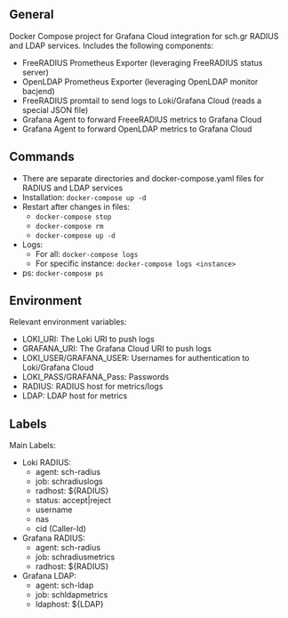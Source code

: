 ## General
Docker Compose project for Grafana Cloud integration for sch.gr RADIUS and LDAP services. Includes the following components:
- FreeRADIUS Prometheus Exporter (leveraging FreeRADIUS status server)
- OpenLDAP Prometheus Exporter (leveraging OpenLDAP monitor bacjend)
- FreeRADIUS promtail to send logs to Loki/Grafana Cloud (reads a special JSON file)
- Grafana Agent to forward FreeeRADIUS metrics to Grafana Cloud
- Grafana Agent to forward OpenLDAP metrics to Grafana Cloud

## Commands
* There are separate directories and docker-compose.yaml files for RADIUS and LDAP services
* Installation: `docker-compose up -d`
* Restart after changes in files:
  - `docker-compose stop`
  - `docker-compose rm`
  - `docker-compose up -d`
* Logs:
  - For all: `docker-compose logs`
  - For specific instance: `docker-compose logs <instance>`
* ps: `docker-compose ps`

## Environment
Relevant environment variables:
* LOKI_URI: The Loki URI to push logs
* GRAFANA_URI: The Grafana Cloud URI to push logs
* LOKI_USER/GRAFANA_USER: Usernames for authentication to Loki/Grafana Cloud
* LOKI_PASS/GRAFANA_Pass: Passwords
* RADIUS: RADIUS host for metrics/logs
* LDAP: LDAP host for metrics

## Labels
Main Labels:
* Loki RADIUS:
   - agent: sch-radius
   - job: schradiuslogs
   - radhost: ${RADIUS}
   - status: accept|reject
   - username
   - nas
   - cid (Caller-Id)
 * Grafana RADIUS:
    - agent: sch-radius
    - job: schradiusmetrics
    - radhost: ${RADIUS}
 * Grafana LDAP:
     - agent: sch-ldap
     - job: schldapmetrics
     - ldaphost: ${LDAP}
